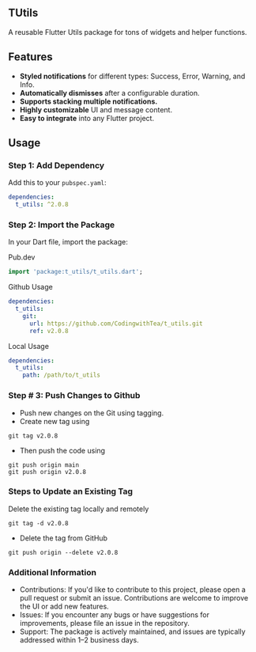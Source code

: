 ## TUtils

A reusable Flutter Utils package for tons of widgets and helper functions.

## Features

- **Styled notifications** for different types: Success, Error, Warning, and Info.
- **Automatically dismisses** after a configurable duration.
- **Supports stacking multiple notifications.**
- **Highly customizable** UI and message content.
- **Easy to integrate** into any Flutter project.

## Usage

### Step 1: Add Dependency

Add this to your `pubspec.yaml`:

```yaml
dependencies:
  t_utils: ^2.0.8
```

### Step 2: Import the Package

In your Dart file, import the package:

Pub.dev

```dart
import 'package:t_utils/t_utils.dart';
```

Github Usage

```yaml
dependencies:
  t_utils:
    git:
      url: https://github.com/CodingwithTea/t_utils.git
      ref: v2.0.8
```

Local Usage

```yaml
dependencies:
  t_utils:
    path: /path/to/t_utils
```

### Step # 3: Push Changes to Github

- Push new changes on the Git using tagging.
- Create new tag using

```shell
git tag v2.0.8
```

- Then push the code using

```shell
git push origin main
git push origin v2.0.8
```


### Steps to Update an Existing Tag
Delete the existing tag locally and remotely

```shell 
git tag -d v2.0.8
```
- Delete the tag from GitHub
```shell
git push origin --delete v2.0.8
``` 



### Additional Information

- Contributions: If you'd like to contribute to this project, please open a pull request or submit
  an issue. Contributions are welcome to improve the UI or add new features.
- Issues: If you encounter any bugs or have suggestions for improvements, please file an issue in
  the repository.
- Support: The package is actively maintained, and issues are typically addressed within 1–2
  business days.
